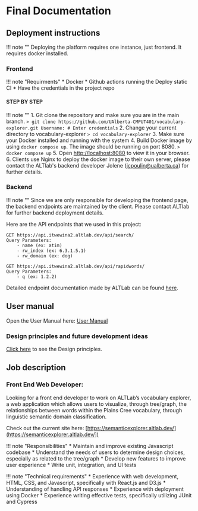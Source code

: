 # Final Documentation

## Deployment instructions
!!! note ""
    Deploying the platform requires one instance, just frontend. It requires docker installed.

### Frontend
!!! note "Requirments"
    * Docker
    * Github actions running the Deploy static CI
    * Have the credentials in the project repo

#### STEP BY STEP
!!! note ""
    1. Git clone the repository and make sure you are in the main branch.
    ```
    > git clone https://github.com/UAlberta-CMPUT401/vocabulary-explorer.git
    Username: # Enter credentials
    ```
    2. Change your current directory to vocabulary-explorer
    ```
    > cd vocabulary-explorer
    ```
    3. Make sure your Docker installed and running with the system
    4. Build Docker image by using `docker compose up`. The image should be running on port 8080.
    ```
    > docker compose up
    ```
    5. Open [http://localhost:8080](http://localhost:8080) to view it in your browser.
    6. Clients use Nginx to deploy the docker image to their own server, please contact the ALTlab's backend developer Jolene (jcpoulin@ualberta.ca) for further details.

### Backend
!!! note ""
    Since we are only responsible for developing the frontend page, the backend endpoints are maintained by the client. Please contact ALTlab for further backend deployment details. 

Here are the API endpoints that we used in this project:
```
GET https://api.itwewina2.altlab.dev/api/search/
Query Parameters:
    - name (ex: atim)
    - rw_index (ex: 6.3.1.5.1)
    - rw_domain (ex: dog)

GET https://api.itwewina2.altlab.dev/api/rapidwords/ 
Query Parameters:
    - q (ex: 1.2.2)
```
Detailed endpoint documentation made by ALTLab can be found [here](https://github.com/UAlbertaALTLab/morphodict-backend).
<!-- ![instructions](assets/images/Instructions.png) -->
<!-- ```
> git clone https://github.com/UAlberta-CMPUT401/vocabulary-explorer.git
Username: # Enter credentials

> cd vocabulary-explorer
> docker compose up
``` -->
## User manual

Open the User Manual here: [User Manual](https://docs.google.com/document/d/1fr063TKXMPJiRLW1hL5pmAlVEqMqVKu8kGue_B_DenY/edit?usp=sharing)

### Design principles and future development ideas

[Click here](https://docs.google.com/document/d/180_0SOf0Af7AX1TUE1i0U1xXyrud_qDjfc7X7Q2GLrE/edit?usp=sharing) to see the Design principles.

## Job description
### Front End Web Developer:
Looking for a front end developer to work on ALTLab’s vocabulary explorer, a web application which allows users to visualize, through tree/graph, the relationships between words within the Plains Cree vocabulary, through linguistic semantic domain classification. 

Check out the current site here: [https://semanticexplorer.altlab.dev/](https://semanticexplorer.altlab.dev/])

!!! note "Responsibilities"
    * Maintain and improve existing Javascript codebase
    * Understand the needs of users to determine design choices, especially as related to the tree/graph
    * Develop new features to improve user experience
    * Write unit, integration, and UI tests

!!! note "Technical requirements"
    * Experience with web development, HTML, CSS, and Javascript, specifically with React.js and D3.js 
    * Understanding of handling API responses
    * Experience with deployment using Docker
    * Experience writing effective tests, specifically utilizing JUnit and Cypress
